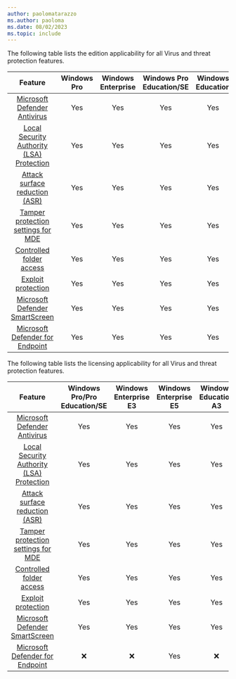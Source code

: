 ```yaml
---
author: paolomatarazzo
ms.author: paoloma
ms.date: 08/02/2023
ms.topic: include
---
```


The following table lists the edition applicability for all Virus and threat protection features.

|Feature|Windows Pro|Windows Enterprise|Windows Pro Education/SE|Windows Education|
|:-:|:-:|:-:|:-:|:-:|
|[Microsoft Defender Antivirus](/microsoft-365/security/defender-endpoint/microsoft-defender-antivirus-windows)|Yes|Yes|Yes|Yes|
|[Local Security Authority (LSA) Protection](/windows-server/security/credentials-protection-and-management/configuring-additional-lsa-protection)|Yes|Yes|Yes|Yes|
|[Attack surface reduction (ASR)](/microsoft-365/security/defender-endpoint/overview-attack-surface-reduction)|Yes|Yes|Yes|Yes|
|[Tamper protection settings for MDE](/microsoft-365/security/defender-endpoint/prevent-changes-to-security-settings-with-tamper-protection)|Yes|Yes|Yes|Yes|
|[Controlled folder access](/microsoft-365/security/defender-endpoint/controlled-folders)|Yes|Yes|Yes|Yes|
|[Exploit protection](/microsoft-365/security/defender-endpoint/exploit-protection)|Yes|Yes|Yes|Yes|
|[Microsoft Defender SmartScreen](/windows/security/threat-protection/microsoft-defender-smartscreen/microsoft-defender-smartscreen-overview)|Yes|Yes|Yes|Yes|
|[Microsoft Defender for Endpoint](/microsoft-365/security/defender-endpoint)|Yes|Yes|Yes|Yes|

The following table lists the licensing applicability for all Virus and threat protection features.

|Feature|Windows Pro/Pro Education/SE|Windows Enterprise E3|Windows Enterprise E5|Windows Education A3|Windows Education A5|
|:-:|:-:|:-:|:-:|:-:|:-:|
|[Microsoft Defender Antivirus](/microsoft-365/security/defender-endpoint/microsoft-defender-antivirus-windows)|Yes|Yes|Yes|Yes|Yes|
|[Local Security Authority (LSA) Protection](/windows-server/security/credentials-protection-and-management/configuring-additional-lsa-protection)|Yes|Yes|Yes|Yes|Yes|
|[Attack surface reduction (ASR)](/microsoft-365/security/defender-endpoint/overview-attack-surface-reduction)|Yes|Yes|Yes|Yes|Yes|
|[Tamper protection settings for MDE](/microsoft-365/security/defender-endpoint/prevent-changes-to-security-settings-with-tamper-protection)|Yes|Yes|Yes|Yes|Yes|
|[Controlled folder access](/microsoft-365/security/defender-endpoint/controlled-folders)|Yes|Yes|Yes|Yes|Yes|
|[Exploit protection](/microsoft-365/security/defender-endpoint/exploit-protection)|Yes|Yes|Yes|Yes|Yes|
|[Microsoft Defender SmartScreen](/windows/security/threat-protection/microsoft-defender-smartscreen/microsoft-defender-smartscreen-overview)|Yes|Yes|Yes|Yes|Yes|
|[Microsoft Defender for Endpoint](/microsoft-365/security/defender-endpoint)|❌|❌|Yes|❌|Yes|
